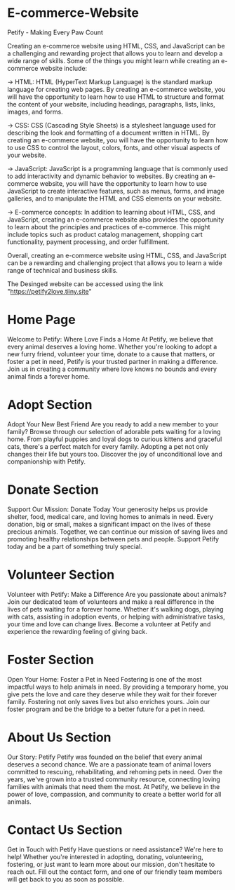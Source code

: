# E-commerce-Website
Petify - Making Every Paw Count

Creating an e-commerce website using HTML, CSS, and JavaScript can be a challenging and rewarding project that allows you to learn and develop a wide range of skills. Some of the things you might learn while creating an e-commerce website include:

-> HTML: HTML (HyperText Markup Language) is the standard markup language for creating web pages. By creating an e-commerce website, you will have the opportunity to learn how to use HTML to structure and format the content of your website, including headings, paragraphs, lists, links, images, and forms.

-> CSS: CSS (Cascading Style Sheets) is a stylesheet language used for describing the look and formatting of a document written in HTML. By creating an e-commerce website, you will have the opportunity to learn how to use CSS to control the layout, colors, fonts, and other visual aspects of your website.

-> JavaScript: JavaScript is a programming language that is commonly used to add interactivity and dynamic behavior to websites. By creating an e-commerce website, you will have the opportunity to learn how to use JavaScript to create interactive features, such as menus, forms, and image galleries, and to manipulate the HTML and CSS elements on your website.

-> E-commerce concepts: In addition to learning about HTML, CSS, and JavaScript, creating an e-commerce website also provides the opportunity to learn about the principles and practices of e-commerce. This might include topics such as product catalog management, shopping cart functionality, payment processing, and order fulfillment.

Overall, creating an e-commerce website using HTML, CSS, and JavaScript can be a rewarding and challenging project that allows you to learn a wide range of technical and business skills.



The Desinged website can be accessed using the link "https://petify2love.tiiny.site"














# Home Page
Welcome to Petify: Where Love Finds a Home At Petify, we believe that every animal deserves a loving home. Whether you're looking to adopt a new furry friend, volunteer your time, donate to a cause that matters, or foster a pet in need, Petify is your trusted partner in making a difference. Join us in creating a community where love knows no bounds and every animal finds a forever home.

# Adopt Section
Adopt Your New Best Friend Are you ready to add a new member to your family? Browse through our selection of adorable pets waiting for a loving home. From playful puppies and loyal dogs to curious kittens and graceful cats, there's a perfect match for every family. Adopting a pet not only changes their life but yours too. Discover the joy of unconditional love and companionship with Petify.

# Donate Section
Support Our Mission: Donate Today Your generosity helps us provide shelter, food, medical care, and loving homes to animals in need. Every donation, big or small, makes a significant impact on the lives of these precious animals. Together, we can continue our mission of saving lives and promoting healthy relationships between pets and people. Support Petify today and be a part of something truly special.

# Volunteer Section
Volunteer with Petify: Make a Difference Are you passionate about animals? Join our dedicated team of volunteers and make a real difference in the lives of pets waiting for a forever home. Whether it's walking dogs, playing with cats, assisting in adoption events, or helping with administrative tasks, your time and love can change lives. Become a volunteer at Petify and experience the rewarding feeling of giving back.

# Foster Section
Open Your Home: Foster a Pet in Need Fostering is one of the most impactful ways to help animals in need. By providing a temporary home, you give pets the love and care they deserve while they wait for their forever family. Fostering not only saves lives but also enriches yours. Join our foster program and be the bridge to a better future for a pet in need.

# About Us Section
Our Story: Petify Petify was founded on the belief that every animal deserves a second chance. We are a passionate team of animal lovers committed to rescuing, rehabilitating, and rehoming pets in need. Over the years, we've grown into a trusted community resource, connecting loving families with animals that need them the most. At Petify, we believe in the power of love, compassion, and community to create a better world for all animals.








# Contact Us Section
Get in Touch with Petify Have questions or need assistance? We're here to help! Whether you're interested in adopting, donating, volunteering, fostering, or just want to learn more about our mission, don't hesitate to reach out. Fill out the contact form, and one of our friendly team members will get back to you as soon as possible.


